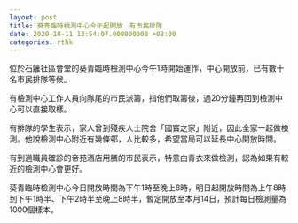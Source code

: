 ```yaml
---
layout: post
title: 葵青臨時檢測中心今午起開放　有市民排隊
date: 2020-10-11 13:54:07.000000000 +08:00
categories: rthk
---
```


位於石籬社區會堂的葵青臨時檢測中心今午1時開始運作，中心開放前，已有數十名市民排隊等候。

有檢測中心工作人員向隊尾的市民派籌，指他們取籌後，過20分鐘再回到檢測中心可以直接取樣。

有排隊的學生表示，家人曾到殘疾人士院舍「國寶之家」附近，因此全家一起做檢測。他說檢測中心附近有幾條邨，人比較多，希望當局可以延長中心開放時間。

有到過職員確診的帝苑酒店用膳的市民表示，特意由青衣來做檢測，認為如果有較近的檢測中心會更好。

葵青臨時檢測中心今日開放時間為下午1時至晚上8時，明日起開放時間為上午8時到下午1時半、下午2時半至晚上8時半，暫定開放至本月14日，預計每日檢測量為1000個樣本。

